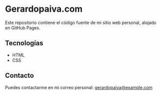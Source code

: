 # Gerardopaiva.com

Este repositorio contiene el código fuente de mi sitio web personal, alojado en GitHub Pages.

## Tecnologías

- HTML
- CSS

## Contacto

Puedes contactarme en mi correo personal: gerardopaiva@example.com
